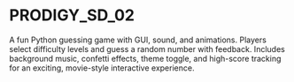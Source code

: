 # PRODIGY_SD_02
A fun Python guessing game with GUI, sound, and animations. Players select difficulty levels and guess a random number with feedback. Includes background music, confetti effects, theme toggle, and high-score tracking for an exciting, movie-style interactive experience.
